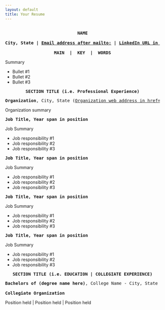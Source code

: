 ```yaml
---
layout: default
title: Your Resume
---
```

<pre style="text-align:center;"><b>
NAME

City, State | <a href="mailto:">Email address after mailto:</a> | <a href="" target="'\_'blank">LinkedIn URL in href=""</a>

MAIN  |  KEY  |  WORDS
</b></pre>
Summary

* Bullet #1
* Bullet #2
* Bullet #3

<pre style="text-align:center;"><b>SECTION TITLE (i.e. Professional Experience)</b></pre>

<pre style="text-align:left;"><b>Organization</b>, City, State (<a href="" target="'\_'blank">Organization web address in href=""</a>), <b>Year span</b></pre>

Organization summary

<pre><b>Job Title, Year span in position</b></pre>

Job Summary

* Job responsibility #1
* Job responsibility #2
* Job responsibility #3

<pre><b>Job Title, Year span in position</b></pre>

Job Summary

* Job responsibility #1
* Job responsibility #2
* Job responsibility #3

<pre><b>Job Title, Year span in position</b></pre>

Job Summary

* Job responsibility #1
* Job responsibility #2
* Job responsibility #3

<pre><b>Job Title, Year span in position</b></pre>

Job Summary

* Job responsibility #1
* Job responsibility #2
* Job responsibility #3

<pre style="text-align:center;"><b>SECTION TITLE (i.e. EDUCATION | COLLEGIATE EXPERIENCE)</b></pre>

<pre><b>Bachelors of (degree name here)</b>, College Name - City, State

<b>Collegiate Organization</b></pre>

Position held  | Position held  | Position held 

